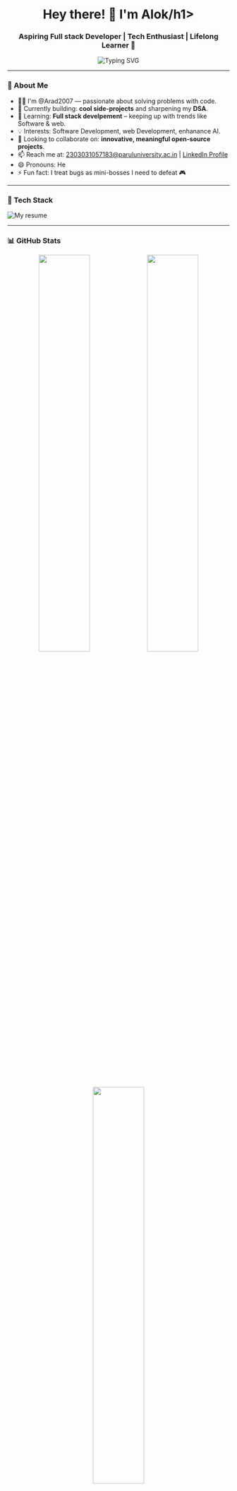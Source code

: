 <h1 align="center">Hey there! 👋 I'm Alok/h1>
<h3 align="center">Aspiring Full stack Developer | Tech Enthusiast | Lifelong Learner 🚀</h3>

<p align="center">
  <img src="![itsme](https://github.com/user-attachments/assets/1bc19555-691b-48ef-97a8-033ac6e09dba)
" alt="Typing SVG" />
</p>

---

### 🧠 About Me

- 👨‍💻 I'm @Arad2007 — passionate about solving problems with code.
- 🔭 Currently building: **cool side-projects** and sharpening my **DSA**.
- 🌱 Learning: **Full stack develpement** – keeping up with trends like Software & web.
- 💡 Interests: Software Development, web Development, enhanance AI. 
- 🤝 Looking to collaborate on: **innovative, meaningful open-source projects**.
- 📫 Reach me at: 2303031057183@paruluniversity.ac.in | [LinkedIn Profile](https://www.linkedin.com/in/alok-kumar-208b12262/)
- 😄 Pronouns: He
- ⚡ Fun fact: I treat bugs as mini-bosses I need to defeat 🎮

---

### 💼 Tech Stack

![My resume](https://arad2007.github.io/resume/)

---

### 📊 GitHub Stats

<p align="center">
  <img src="https://github-readme-stats.vercel.app/api?username=Arad2007&show_icons=true&theme=tokyonight" width="48%"/>
  <img src="https://github-readme-streak-stats.herokuapp.com?user=Arad2007&theme=tokyonight" width="48%"/>
</p>

<p align="center">
  <img src="https://github-readme-stats.vercel.app/api/top-langs/?username=Arad2007&layout=compact&theme=tokyonight" width="48%"/>
</p>

---

### 🧩 Currently Working On

- 🚀 Personal projects to apply new tech
- 📝 Writing clean, efficient, and maintainable code
- 📚 Participating in coding challenges on LeetCode & HackerRank & Hackathon.

---

### 📫 Let’s Connect!

<p align="center">
  <a href="https://linkedin.com/in/your-link" target="_blank"><img src="https://img.shields.io/badge/LinkedIn-blue?style=for-the-badge&logo=linkedin"></a>
  <a href="mailto:youremail@example.com"><img src="https://img.shields.io/badge/Gmail-red?style=for-the-badge&logo=gmail&logoColor=white"></a>
  <a href="https://github.com/Arad2007"><img src="https://img.shields.io/badge/GitHub-100000?style=for-the-badge&logo=github&logoColor=white"></a>
</p>

---

> _“First, solve the problem. Then, write the code.” – Alok Kumar_

Thanks for visiting! 🌟 Don't forget to ⭐ some repos if you like what you see!

